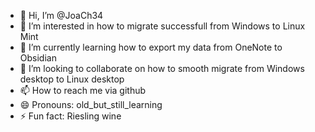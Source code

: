 - 👋 Hi, I’m @JoaCh34
- 👀 I’m interested in how to migrate successfull from Windows to Linux Mint
- 🌱 I’m currently learning how to export my data from OneNote to Obsidian
- 💞️ I’m looking to collaborate on how to smooth migrate from Windows desktop to Linux desktop
- 📫 How to reach me via github
- 😄 Pronouns: old_but_still_learning
- ⚡ Fun fact: Riesling wine

<!---
JoaCh34/JoaCh34 is a ✨ special ✨ repository because its `README.md` (this file) appears on your GitHub profile.
You can click the Preview link to take a look at your changes.
--->
